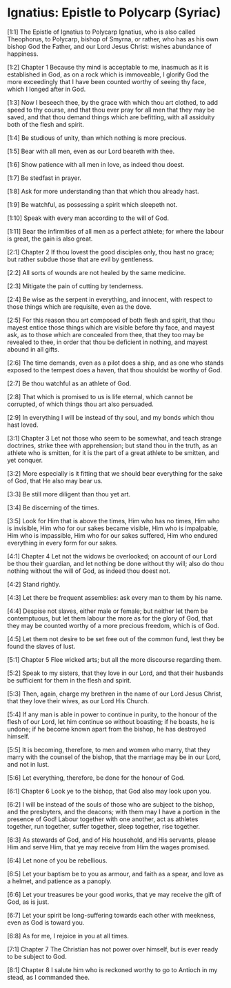 # Ignatius:  Epistle to Polycarp (Syriac)

[1:1] The Epistle of Ignatius to Polycarp  Ignatius, who is also called Theophorus, to Polycarp, bishop of Smyrna, or rather, who has as his own bishop God the Father, and our Lord Jesus Christ: wishes abundance of happiness.

[1:2] Chapter 1  Because thy mind is acceptable to me, inasmuch as it is established in God, as on a rock which is immoveable, I glorify God the more exceedingly that I have been counted worthy of seeing thy face, which I longed after in God.

[1:3] Now I beseech thee, by the grace with which thou art clothed, to add speed to thy course, and that thou ever pray for all men that they may be saved, and that thou demand things which are befitting, with all assiduity both of the flesh and spirit.

[1:4] Be studious of unity, than which nothing is more precious.

[1:5] Bear with all men, even as our Lord beareth with thee.

[1:6] Show patience with all men in love, as indeed thou doest.

[1:7] Be stedfast in prayer.

[1:8] Ask for more understanding than that which thou already hast.

[1:9] Be watchful, as possessing a spirit which sleepeth not.

[1:10] Speak with every man according to the will of God.

[1:11] Bear the infirmities of all men as a perfect athlete; for where the labour is great, the gain is also great.

[2:1] Chapter 2  If thou lovest the good disciples only, thou hast no grace; but rather subdue those that are evil by gentleness.

[2:2] All sorts of wounds are not healed by the same medicine.

[2:3] Mitigate the pain of cutting by tenderness.

[2:4] Be wise as the serpent in everything, and innocent, with respect to those things which are requisite, even as the dove.

[2:5] For this reason thou art composed of both flesh and spirit, that thou mayest entice those things which are visible before thy face, and mayest ask, as to those which are concealed from thee, that they too may be revealed to thee, in order that thou be deficient in nothing, and mayest abound in all gifts.

[2:6] The time demands, even as a pilot does a ship, and as one who stands exposed to the tempest does a haven, that thou shouldst be worthy of God.

[2:7] Be thou watchful as an athlete of God.

[2:8] That which is promised to us is life eternal, which cannot be corrupted, of which things thou art also persuaded.

[2:9] In everything I will be instead of thy soul, and my bonds which thou hast loved.

[3:1] Chapter 3  Let not those who seem to be somewhat, and teach strange doctrines, strike thee with apprehension; but stand thou in the truth, as an athlete who is smitten, for it is the part of a great athlete to be smitten, and yet conquer.

[3:2] More especially is it fitting that we should bear everything for the sake of God, that He also may bear us.

[3:3] Be still more diligent than thou yet art.

[3:4] Be discerning of the times.

[3:5] Look for Him that is above the times, Him who has no times, Him who is invisible, Him who for our sakes became visible, Him who is impalpable, Him who is impassible, Him who for our sakes suffered, Him who endured everything in every form for our sakes.

[4:1] Chapter 4  Let not the widows be overlooked; on account of our Lord be thou their guardian, and let nothing be done without thy will; also do thou nothing without the will of God, as indeed thou doest not.

[4:2] Stand rightly.

[4:3] Let there be frequent assemblies: ask every man to them by his name.

[4:4] Despise not slaves, either male or female; but neither let them be contemptuous, but let them labour the more as for the glory of God, that they may be counted worthy of a more precious freedom, which is of God.

[4:5] Let them not desire to be set free out of the common fund, lest they be found the slaves of lust.

[5:1] Chapter 5  Flee wicked arts; but all the more discourse regarding them.

[5:2] Speak to my sisters, that they love in our Lord, and that their husbands be sufficient for them in the flesh and spirit.

[5:3] Then, again, charge my brethren in the name of our Lord Jesus Christ, that they love their wives, as our Lord His Church.

[5:4] If any man is able in power to continue in purity, to the honour of the flesh of our Lord, let him continue so without boasting; if he boasts, he is undone; if he become known apart from the bishop, he has destroyed himself.

[5:5] It is becoming, therefore, to men and women who marry, that they marry with the counsel of the bishop, that the marriage may be in our Lord, and not in lust.

[5:6] Let everything, therefore, be done for the honour of God.

[6:1] Chapter 6  Look ye to the bishop, that God also may look upon you.

[6:2] I will be instead of the souls of those who are subject to the bishop, and the presbyters, and the deacons; with them may I have a portion in the presence of God! Labour together with one another, act as athletes together, run together, suffer together, sleep together, rise together.

[6:3] As stewards of God, and of His household, and His servants, please Him and serve Him, that ye may receive from Him the wages promised.

[6:4] Let none of you be rebellious.

[6:5] Let your baptism be to you as armour, and faith as a spear, and love as a helmet, and patience as a panoply.

[6:6] Let your treasures be your good works, that ye may receive the gift of God, as is just.

[6:7] Let your spirit be long-suffering towards each other with meekness, even as God is toward you.

[6:8] As for me, I rejoice in you at all times.

[7:1] Chapter 7  The Christian has not power over himself, but is ever ready to be subject to God.

[8:1] Chapter 8  I salute him who is reckoned worthy to go to Antioch in my stead, as I commanded thee.

